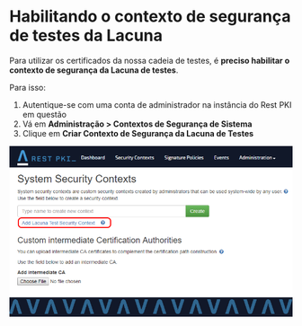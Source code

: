 ﻿# Habilitando o contexto de segurança de testes da Lacuna

Para utilizar os certificados da nossa cadeia de testes, é **preciso habilitar o contexto de segurança da Lacuna de testes**.

Para isso:
1. Autentique-se com uma conta de administrador na instância do Rest PKI em questão
1. Vá em **Administração > Contextos de Segurança de Sistema**
1. Clique em **Criar Contexto de Segurança da Lacuna de Testes**

![Contexto de Segurança de Teste](../../../../images/rest-pki/security-test.png)
